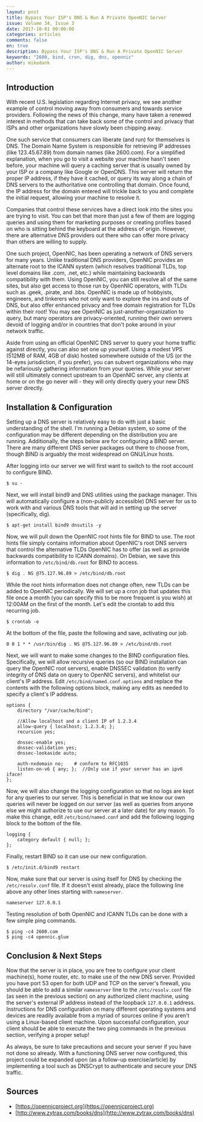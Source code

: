 ```yaml
---
layout: post
title: Bypass Your ISP's DNS & Run A Private OpenNIC Server
issue: Volume 34, Issue 3
date: 2017-10-01 00:00:00
categories: articles
comments: false
en: true
description: Bypass Your ISP's DNS & Run A Private OpenNIC Server
keywords: "2600, bind, cron, dig, dns, opennic"
author: mikedank
---
```


## Introduction

With recent U.S. legislation regarding Internet privacy, we see another example of control moving away from consumers and towards service providers. Following the news of this change, many have taken a renewed interest in methods that can take back some of the control and privacy that ISPs and other organizations have slowly been chipping away.

One such service that consumers can liberate (and run) for themselves is DNS. The Domain Name System is responsible for retrieving IP addresses (like 123.45.67.89) from domain names (like 2600.com). For a simplified explanation, when you go to visit a website your machine hasn't seen before, your machine will query a caching server that is usually owned by your ISP or a company like Google or OpenDNS. This server will return the proper IP address, if they have it cached, or query its way along a chain of DNS servers to the authoritative one controlling that domain. Once found, the IP address for the domain entered will trickle back to you and complete the initial request, allowing your machine to resolve it.

Companies that control these services have a direct look into the sites you are trying to visit. You can bet that more than just a few of them are logging queries and using them for marketing purposes or creating profiles based on who is sitting behind the keyboard at the address of origin. However, there are alternative DNS providers out there who can offer more privacy than others are willing to supply.

One such project, OpenNIC, has been operating a network of DNS servers for many years. Unlike traditional DNS providers, OpenNIC provides an alternate root to the ICANN system (which resolves traditional TLDs, top level domains like .com, .net, etc.) while maintaining backwards compatibility with them. Using OpenNIC, you can still resolve all of the same sites, but also get access to those run by OpenNIC operators, with TLDs such as .geek, .pirate, and .bbs. OpenNIC is made up of hobbyists, engineers, and tinkerers who not only want to explore the ins and outs of DNS, but also offer enhanced privacy and free domain registration for TLDs within their root! You may see OpenNIC as just-another-organization to query, but many operators are privacy-oriented, running their own servers devoid of logging and/or in countries that don't poke around in your network traffic.

Aside from using an official OpenNIC DNS server to query your home traffic against directly, you can also set one up yourself. Using a modest VPS (512MB of RAM, 4GB of disk) hosted somewhere outside of the US (or the 14-eyes jurisdiction, if you prefer), you can subvert organizations who may be nefariously gathering information from your queries. While your server will still ultimately connect upstream to an OpenNIC server, any clients at home or on the go never will - they will only directly query your new DNS server directly.

## Installation & Configuration

Setting up a DNS server is relatively easy to do with just a basic understanding of the shell. I'm running a Debian system, so some of the configuration may be different depending on the distribution you are running. Additionally, the steps below are for configuring a BIND server. There are many different DNS server packages out there to choose from, though BIND is arguably the most widespread on GNU/Linux hosts.

After logging into our server we will first want to switch to the root account to configure BIND.

```
$ su -
```

Next, we will install bind9 and DNS utilities using the package manager. This will automatically configure a (non-publicly accessible) DNS server for us to work with and various DNS tools that will aid in setting up the server (specifically, dig).

```
$ apt-get install bind9 dnsutils -y
```

Now, we will pull down the OpenNIC root hints file for BIND to use. The root hints file simply contains information about OpenNIC's root DNS servers that control the alternative TLDs OpenNIC has to offer (as well as provide backwards compatibility to ICANN domains). On Debian, we save this information to `/etc/bind/db.root` for BIND to access.

```
$ dig . NS @75.127.96.89 > /etc/bind/db.root
```

While the root hints information does not change often, new TLDs can be added to OpenNIC periodically. We will set up a cron job that updates this file once a month (you can specify this to be more frequent is you wish) at 12:00AM on the first of the month. Let's edit the crontab to add this recurring job.

```
$ crontab -e
```

At the bottom of the file, paste the following and save, activating our job.

```
0 0 1 * * /usr/bin/dig . NS @75.127.96.89 > /etc/bind/db.root
```

Next, we will want to make some changes to the BIND configuration files. Specifically, we will allow recursive queries (so our BIND installation can query the OpenNIC root servers), enable DNSSEC validation (to verify integrity of DNS data on query to OpenNIC servers), and whitelist our client's IP address. Edit `/etc/bind/named.conf.options` and replace the contents with the following options block, making any edits as needed to specify a client's IP address.

```
options {        
    directory "/var/cache/bind";

    //Allow localhost and a client IP of 1.2.3.4        
    allow-query { localhost; 1.2.3.4; };        
    recursion yes;

    dnssec-enable yes;        
    dnssec-validation yes;        
    dnssec-lookaside auto;

    auth-nxdomain no;    # conform to RFC1035        
    listen-on-v6 { any; };  //Only use if your server has an ipv6 iface! 
};
```

Now, we will also change the logging configuration so that no logs are kept for any queries to our server. This is beneficial in that we know our own queries will never be logged on our server (as well as queries from anyone else we might authorize to use our server at a later date) for any reason. To make this change, edit `/etc/bind/named.conf` and add the following logging block to the bottom of the file.

```
logging {
    category default { null; };
};
```

Finally, restart BIND so it can use our new configuration.

```
$ /etc/init.d/bind9 restart
```

Now, make sure that our server is using itself for DNS by checking the `/etc/resolv.conf` file. If it doesn't exist already, place the following line above any other lines starting with `nameserver`.

```
nameserver 127.0.0.1
```

Testing resolution of both OpenNIC and ICANN TLDs can be done with a few simple ping commands.

```
$ ping -c4 2600.com 
$ ping -c4 opennic.glue
```

## Conclusion & Next Steps

Now that the server is in place, you are free to configure your client machine(s), home router, etc. to make use of the new DNS server. Provided you have port 53 open for both UDP and TCP on the server's firewall, you should be able to add a similar `nameserver` line to the `/etc/resolv.conf` file (as seen in the previous section) on any authorized client machine, using the server's external IP address instead of the loopback `127.0.0.1` address.
Instructions for DNS configuration on many different operating systems and devices are readily available from a myriad of sources online if you aren't using a Linux-based client machine. Upon successful configuration, your client should be able to execute the two ping commands in the previous section, verifying a proper setup!

As always, be sure to take precautions and secure your server if you have not done so already. With a functioning DNS server now configured, this project could be expanded upon (as a follow-up exercise/article) by implementing a tool such as DNSCrypt to authenticate and secure your DNS traffic.

## Sources
* [https://opennicproject.org](https://opennicproject.org)
* [http://www.zytrax.com/books/dns](http://www.zytrax.com/books/dns)
